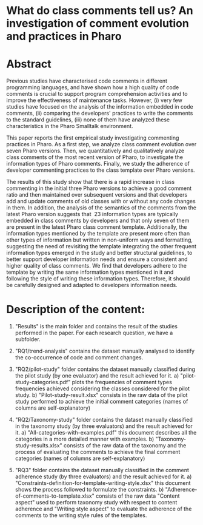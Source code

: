 # What do class comments tell us? An investigation of comment evolution and practices in Pharo

# Abstract
Previous studies have characterised code comments in different programming languages, and  have shown
how a high quality of code comments is crucial to support program comprehension activities and to improve the effectiveness of maintenance tasks.
However, (i) very few studies have focused on the analysis of the information embedded in code comments,
 (ii) comparing the developers' practices to write the comments to the standard guidelines, (iii) 
 none of them have analyzed these characteristics in the Pharo Smalltalk environment.
    
This paper reports the first empirical study investigating commenting practices in Pharo.
As a first step, we analyze class comment evolution over seven Pharo versions.
Then, we quantitatively and qualitatively analyze class comments of the most recent version of Pharo, to investigate the information types of Pharo comments.
Finally, we study the adherence of developer commenting practices to the class template over Pharo versions.   

The results of this study show that there is a rapid increase in class commenting in the initial three Pharo versions to achieve a good comment ratio and then maintained over subsequent versions and that developers add and update comments of old classes with or without any code changes in them.
In addition, the analysis of the semantics of the comments from the latest Pharo version suggests that  23 information types are typically embedded in class comments by developers and that only seven of them are present in the latest Pharo class comment template.
Additionally, the information types mentioned by the template are present more often than other types of information but written in non-uniform ways and formatting, suggesting the need of revisiting the template integrating the other frequent information types emerged in the study and better structural guidelines, to better support developer information needs and ensure a consistent and higher quality of class comments.
We find that developers adhere to the template by writing the same information types mentioned in it and following the style of writing these information types.
Therefore, it should be carefully designed and adapted to developers information needs.


# Description of the content:
1. "Results" is the main folder and contains the result of the studies performed in the paper. For each research question, we have a subfolder.

2. "RQ1/trend-analysis" contains the dataset manually analysed to identify the co-occurrence of code and comment changes.

3. "RQ2/pilot-study" folder contains the dataset manually classified during the pilot study (by one evaluator) and the result achieved for it.
    a) "pilot-study-categories.pdf" plots the frequencies of comment types frequencies achieved considering the classes considered for the pilot study.
    b) "Pilot-study-result.xlsx"  consists in the raw data of the pilot study performed to achieve the initial comment categories (names of columns are self-explanatory)
    
4. "RQ2/Taxonomy-study" folder contains the dataset manually classified in the taxonomy study (by three evaluators) and the result achieved for it. 
    a) "All-categories-with-examples.pdf" this document describes all the categories in a more detailed manner with examples.
    b) "Taxonomy-study-results.xlsx" consists  of the raw data of the taxonomy and the process of evaluating the comments to achieve the final comment categories (names of columns are self-explanatory)

5. "RQ3" folder contains the dataset manually classified in the comment adherence study (by three evaluators) and the result achieved for it. 
    a) "Constraints-definition-for-template-writing-style.xlsx" this document shows the process followed to formulate the constraints.
    b) "Adherence-of-comments-to-template.xlsx" consists of the raw data "Content aspect" used to perform taxonomy study with respect to content adherence and "Writing style aspect" to evaluate the adherence of the comments to the writing style rules of the templates.
